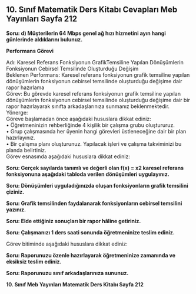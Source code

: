 ## 10. Sınıf Matematik Ders Kitabı Cevapları Meb Yayınları Sayfa 212

**Soru: d) Müşterilerin 64 Mbps genel ağ hızı hizmetini ayın hangi günlerinde aldıklarını bulunuz.**

**Performans Görevi**

Adı: Karesel Referans Fonksiyonun GrafikTemsiline Yapılan Dönüşümlerin Fonksiyonun Cebirsel Temsilinde Oluşturduğu Değişim  
 Beklenen Performans: Karesel referans fonksiyonun grafik temsiline yapılan dönüşümlerin fonksiyonun cebirsel temsilinde oluşturduğu değişime dair rapor hazırlama  
 Görev: Bu görevde karesel referans fonksiyonun grafik temsiline yapılan dönüşümlerin fonksiyonun cebirsel temsilinde oluşturduğu değişime dair bir rapor hazırlayarak sınıfta arkadaşlarınıza sunmanız beklenmektedir.  
 Yönerge:  
 Göreve başlamadan önce aşağıdaki hususlara dikkat ediniz:  
 • Öğretmeninizin rehberliğinde 4 kişilik bir çalışma grubu oluştururuz.  
 • Grup çalışmasında her üyenin hangi görevleri üstleneceğine dair bir plan hazırlayınız.  
 • Bir çalışma planı oluşturunuz. Yapılacak işleri ve çalışma takviminizi bu planda belirtiniz.  
 Görev esnasında aşağıdaki hususlara dikkat ediniz:

**Soru: Gerçek sayılarda tanımlı ve değerli olan f(x) = x2 karesel referans fonksiyonuna aşağıdaki tabloda verilen dönüşümleri uygulayınız.**

**Soru: Dönüşümleri uyguladığınızda oluşan fonksiyonların grafik temsilini çiziniz.**

**Soru: Grafik temsilinden faydalanarak fonksiyonların cebirsel temsilini yazınız.**

**Soru: Elde ettiğiniz sonuçları bir rapor hâline getiriniz.**

**Soru: Çalışmanızı 1 ders saati sonunda öğretmeninize teslim ediniz.**

Görev bitiminde aşağıdaki hususlara dikkat ediniz:

**Soru: Raporunuzu özenle hazırlayarak öğretmeninize zamanında ve eksiksiz teslim ediniz.**

**Soru: Raporunuzu sınıf arkadaşlarınıza sununuz.**

**10. Sınıf Meb Yayınları Matematik Ders Kitabı Sayfa 212**